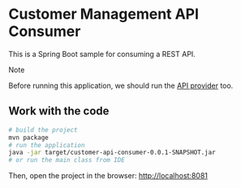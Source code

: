 # Customer Management API Consumer

This is a Spring Boot sample for consuming a REST API.

> [!NOTE]
> Before running this application, we should run the [API provider](../customer-api-provider) too.

## Work with the code

```bash
# build the project
mvn package
# run the application
java -jar target/customer-api-consumer-0.0.1-SNAPSHOT.jar
# or run the main class from IDE
```

Then, open the project in the browser: [http://localhost:8081](http://localhost:8081)
